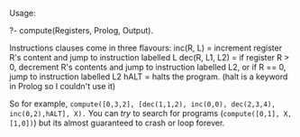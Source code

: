 Usage:

?- compute(Registers, Prolog, Output). 

Instructions clauses come in three flavours:
inc(R, L)          = increment register R's content and jump to instruction labelled L
dec(R, L1, L2)     = if register R > 0, decrement R's contents and jump to instruction labelled L2, 
                        or if R == 0, jump to instruction labelled L2
hALT               = halts the program. (halt is a keyword in Prolog so I couldn't use it)

So for example, `compute([0,3,2], [dec(1,1,2), inc(0,0), dec(2,3,4), inc(0,2),hALT], X).` 
You can *try* to search for programs (`compute([0,1], X, [1,0])`) but its almost guaranteed to crash or loop forever. 
